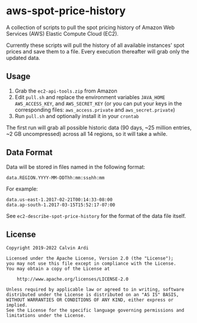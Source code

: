 # aws-spot-price-history

A collection of scripts to pull the spot pricing history of Amazon Web Services
(AWS) Elastic Compute Cloud (EC2).

Currently these scripts will pull the history of all available instances' spot
prices and save them to a file. Every execution thereafter will grab only
the updated data.

## Usage

1. Grab the `ec2-api-tools.zip` from Amazon
2. Edit `pull.sh` and replace the environment variables `JAVA_HOME`
   `AWS_ACCESS_KEY`, and `AWS_SECRET_KEY` (or you can put your keys
    in the corresponding files: `aws_access.private` and `aws_secret.private`)
3. Run `pull.sh` and optionally install it in your `crontab`

The first run will grab all possible historic data (90 days, ~25 million
entries, ~2 GB uncompressed) across all 14 regions, so it will take a while.

## Data Format

Data will be stored in files named in the following format:

    data.REGION.YYYY-MM-DDThh:mm:ss±hh:mm

For example:

    data.us-east-1.2017-02-21T00:14:33-08:00
    data.ap-south-1.2017-03-15T15:52:17-07:00

See `ec2-describe-spot-price-history` for the format of the data file itself.

## License

    Copyright 2019-2022 Calvin Ardi

    Licensed under the Apache License, Version 2.0 (the "License");
    you may not use this file except in compliance with the License.
    You may obtain a copy of the License at

        http://www.apache.org/licenses/LICENSE-2.0

    Unless required by applicable law or agreed to in writing, software
    distributed under the License is distributed on an "AS IS" BASIS,
    WITHOUT WARRANTIES OR CONDITIONS OF ANY KIND, either express or implied.
    See the License for the specific language governing permissions and
    limitations under the License.
